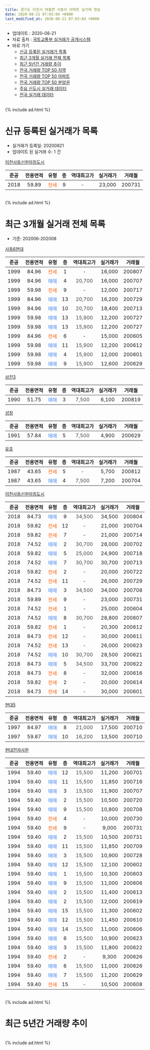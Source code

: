 ```yaml
---
title: 경기도 이천시 대월면 사동리 아파트 실거래 정보
date: 2020-08-21 07:03:04 +0900
last_modified_at: 2020-08-21 07:03:04 +0900
---
```


* 업데이트 : 2020-08-21
* 자료 출처 : [국토교통부 실거래가 공개시스템](http://rt.molit.go.kr)
* 바로 가기
    * [신규 등록된 실거래가 목록](#신규-등록된-실거래가-목록)
    * [최근 3개월 실거래 전체 목록](#최근-3개월-실거래-전체-목록)
    * [최근 5년간 거래량 추이](#최근-5년간-거래량-추이)
    * [전국 거래량 TOP 50 지역](https://inasie.github.io/apt-trade-info/최근-3개월-전국에서-가장-거래가-많이-발생한-지역)
    * [전국 거래량 TOP 50 아파트](https://inasie.github.io/apt-trade-info/최근-3개월-전국에서-가장-거래가-많이-발생한-아파트)
    * [전국 거래량 TOP 50 분양권](https://inasie.github.io/apt-trade-info/최근-3개월-전국에서-가장-거래가-많이-발생한-분양권)
    * [주요 신도시 실거래 데이터](https://inasie.github.io/apt-trade-info/주요-신도시)
    * [전국 실거래 데이터](https://inasie.github.io/apt-trade-info/전국)
<br>
{% include ad.html %}
<br>

# 신규 등록된 실거래가 목록
* 실거래가 등록일: 20200821
* 업데이트 된 실거래 수: 1 건


[이천사동신원아침도시](https://search.naver.com/search.naver?query=%EA%B2%BD%EA%B8%B0%EB%8F%84+%EC%9D%B4%EC%B2%9C%EC%8B%9C+%EB%8C%80%EC%9B%94%EB%A9%B4+%EC%82%AC%EB%8F%99%EB%A6%AC+%EC%9D%B4%EC%B2%9C%EC%82%AC%EB%8F%99%EC%8B%A0%EC%9B%90%EC%95%84%EC%B9%A8%EB%8F%84%EC%8B%9C)

|준공|전용면적|유형|층|역대최고가|실거래가|거래월|
|:---:|:---:|:---:|:---:|:---:|:---:|:---:|
|2018|59.89|<span style="color:#ff5a00">전세</span>|9|<span style="color:#444444">-</span>|23,000|200731|


<br>
{% include ad.html %}
<br>

# 최근 3개월 실거래 전체 목록
* 기준: 202006-202008


[사동6현대](https://search.naver.com/search.naver?query=%EA%B2%BD%EA%B8%B0%EB%8F%84+%EC%9D%B4%EC%B2%9C%EC%8B%9C+%EB%8C%80%EC%9B%94%EB%A9%B4+%EC%82%AC%EB%8F%99%EB%A6%AC+%EC%82%AC%EB%8F%996%ED%98%84%EB%8C%80)

|준공|전용면적|유형|층|역대최고가|실거래가|거래월|
|:---:|:---:|:---:|:---:|:---:|:---:|:---:|
|1999|84.96|<span style="color:#ff5a00">전세</span>|1|<span style="color:#444444">-</span>|16,000|200807|
|1999|84.96|<span style="color:#4285f3">매매</span>|4|<span style="color:#444444">20,700</span>|16,000|200707|
|1999|59.98|<span style="color:#ff5a00">전세</span>|9|<span style="color:#444444">-</span>|12,000|200717|
|1999|84.96|<span style="color:#4285f3">매매</span>|13|<span style="color:#444444">20,700</span>|16,200|200729|
|1999|84.96|<span style="color:#4285f3">매매</span>|10|<span style="color:#444444">20,700</span>|18,400|200713|
|1999|59.98|<span style="color:#4285f3">매매</span>|13|<span style="color:#444444">15,900</span>|12,200|200727|
|1999|59.98|<span style="color:#4285f3">매매</span>|13|<span style="color:#444444">15,900</span>|12,200|200727|
|1999|84.96|<span style="color:#ff5a00">전세</span>|6|<span style="color:#444444">-</span>|15,000|200605|
|1999|59.98|<span style="color:#4285f3">매매</span>|11|<span style="color:#444444">15,900</span>|12,200|200612|
|1999|59.98|<span style="color:#4285f3">매매</span>|4|<span style="color:#444444">15,900</span>|12,000|200601|
|1999|59.98|<span style="color:#4285f3">매매</span>|9|<span style="color:#444444">15,900</span>|12,600|200629|

[삼진3](https://search.naver.com/search.naver?query=%EA%B2%BD%EA%B8%B0%EB%8F%84+%EC%9D%B4%EC%B2%9C%EC%8B%9C+%EB%8C%80%EC%9B%94%EB%A9%B4+%EC%82%AC%EB%8F%99%EB%A6%AC+%EC%82%BC%EC%A7%843)

|준공|전용면적|유형|층|역대최고가|실거래가|거래월|
|:---:|:---:|:---:|:---:|:---:|:---:|:---:|
|1990|51.75|<span style="color:#4285f3">매매</span>|3|<span style="color:#444444">7,500</span>|6,100|200819|

[성창](https://search.naver.com/search.naver?query=%EA%B2%BD%EA%B8%B0%EB%8F%84+%EC%9D%B4%EC%B2%9C%EC%8B%9C+%EB%8C%80%EC%9B%94%EB%A9%B4+%EC%82%AC%EB%8F%99%EB%A6%AC+%EC%84%B1%EC%B0%BD)

|준공|전용면적|유형|층|역대최고가|실거래가|거래월|
|:---:|:---:|:---:|:---:|:---:|:---:|:---:|
|1991|57.84|<span style="color:#4285f3">매매</span>|5|<span style="color:#444444">7,500</span>|4,900|200629|

[유호](https://search.naver.com/search.naver?query=%EA%B2%BD%EA%B8%B0%EB%8F%84+%EC%9D%B4%EC%B2%9C%EC%8B%9C+%EB%8C%80%EC%9B%94%EB%A9%B4+%EC%82%AC%EB%8F%99%EB%A6%AC+%EC%9C%A0%ED%98%B8)

|준공|전용면적|유형|층|역대최고가|실거래가|거래월|
|:---:|:---:|:---:|:---:|:---:|:---:|:---:|
|1987|43.65|<span style="color:#ff5a00">전세</span>|5|<span style="color:#444444">-</span>|5,700|200812|
|1987|43.65|<span style="color:#4285f3">매매</span>|4|<span style="color:#444444">7,500</span>|7,200|200704|

[이천사동신원아침도시](https://search.naver.com/search.naver?query=%EA%B2%BD%EA%B8%B0%EB%8F%84+%EC%9D%B4%EC%B2%9C%EC%8B%9C+%EB%8C%80%EC%9B%94%EB%A9%B4+%EC%82%AC%EB%8F%99%EB%A6%AC+%EC%9D%B4%EC%B2%9C%EC%82%AC%EB%8F%99%EC%8B%A0%EC%9B%90%EC%95%84%EC%B9%A8%EB%8F%84%EC%8B%9C)

|준공|전용면적|유형|층|역대최고가|실거래가|거래월|
|:---:|:---:|:---:|:---:|:---:|:---:|:---:|
|2018|84.73|<span style="color:#4285f3">매매</span>|9|<span style="color:#444444">34,500</span>|34,500|200804|
|2018|59.82|<span style="color:#ff5a00">전세</span>|12|<span style="color:#444444">-</span>|21,000|200704|
|2018|59.82|<span style="color:#ff5a00">전세</span>|7|<span style="color:#444444">-</span>|21,000|200714|
|2018|74.52|<span style="color:#4285f3">매매</span>|2|<span style="color:#444444">30,700</span>|28,000|200702|
|2018|59.82|<span style="color:#4285f3">매매</span>|5|<span style="color:#444444">25,000</span>|24,900|200718|
|2018|74.52|<span style="color:#4285f3">매매</span>|7|<span style="color:#444444">30,700</span>|30,700|200713|
|2018|59.82|<span style="color:#ff5a00">전세</span>|2|<span style="color:#444444">-</span>|20,000|200722|
|2018|74.52|<span style="color:#ff5a00">전세</span>|11|<span style="color:#444444">-</span>|26,000|200729|
|2018|84.73|<span style="color:#4285f3">매매</span>|3|<span style="color:#444444">34,500</span>|34,000|200708|
|2018|59.89|<span style="color:#ff5a00">전세</span>|9|<span style="color:#444444">-</span>|23,000|200731|
|2018|74.52|<span style="color:#ff5a00">전세</span>|1|<span style="color:#444444">-</span>|25,000|200604|
|2018|74.52|<span style="color:#4285f3">매매</span>|8|<span style="color:#444444">30,700</span>|28,800|200607|
|2018|59.82|<span style="color:#ff5a00">전세</span>|1|<span style="color:#444444">-</span>|20,300|200612|
|2018|84.73|<span style="color:#ff5a00">전세</span>|12|<span style="color:#444444">-</span>|30,000|200611|
|2018|74.52|<span style="color:#ff5a00">전세</span>|13|<span style="color:#444444">-</span>|26,000|200623|
|2018|74.52|<span style="color:#4285f3">매매</span>|10|<span style="color:#444444">30,700</span>|28,500|200621|
|2018|84.73|<span style="color:#4285f3">매매</span>|5|<span style="color:#444444">34,500</span>|33,700|200622|
|2018|84.73|<span style="color:#ff5a00">전세</span>|8|<span style="color:#444444">-</span>|32,000|200616|
|2018|59.82|<span style="color:#ff5a00">전세</span>|2|<span style="color:#444444">-</span>|20,000|200614|
|2018|84.73|<span style="color:#ff5a00">전세</span>|14|<span style="color:#444444">-</span>|30,000|200601|

[현대5](https://search.naver.com/search.naver?query=%EA%B2%BD%EA%B8%B0%EB%8F%84+%EC%9D%B4%EC%B2%9C%EC%8B%9C+%EB%8C%80%EC%9B%94%EB%A9%B4+%EC%82%AC%EB%8F%99%EB%A6%AC+%ED%98%84%EB%8C%805)

|준공|전용면적|유형|층|역대최고가|실거래가|거래월|
|:---:|:---:|:---:|:---:|:---:|:---:|:---:|
|1997|84.97|<span style="color:#4285f3">매매</span>|8|<span style="color:#444444">21,000</span>|17,500|200710|
|1997|59.87|<span style="color:#4285f3">매매</span>|10|<span style="color:#444444">16,200</span>|13,500|200710|

[현대전자사원](https://search.naver.com/search.naver?query=%EA%B2%BD%EA%B8%B0%EB%8F%84+%EC%9D%B4%EC%B2%9C%EC%8B%9C+%EB%8C%80%EC%9B%94%EB%A9%B4+%EC%82%AC%EB%8F%99%EB%A6%AC+%ED%98%84%EB%8C%80%EC%A0%84%EC%9E%90%EC%82%AC%EC%9B%90)

|준공|전용면적|유형|층|역대최고가|실거래가|거래월|
|:---:|:---:|:---:|:---:|:---:|:---:|:---:|
|1994|59.40|<span style="color:#4285f3">매매</span>|12|<span style="color:#444444">15,500</span>|11,200|200701|
|1994|59.40|<span style="color:#4285f3">매매</span>|11|<span style="color:#444444">15,500</span>|11,850|200716|
|1994|59.40|<span style="color:#4285f3">매매</span>|3|<span style="color:#444444">15,500</span>|11,900|200707|
|1994|59.40|<span style="color:#4285f3">매매</span>|2|<span style="color:#444444">15,500</span>|10,500|200720|
|1994|59.40|<span style="color:#4285f3">매매</span>|9|<span style="color:#444444">15,500</span>|10,800|200708|
|1994|59.40|<span style="color:#ff5a00">전세</span>|4|<span style="color:#444444">-</span>|10,000|200730|
|1994|59.40|<span style="color:#ff5a00">전세</span>|9|<span style="color:#444444">-</span>|9,000|200731|
|1994|59.40|<span style="color:#4285f3">매매</span>|2|<span style="color:#444444">15,500</span>|10,500|200731|
|1994|59.40|<span style="color:#4285f3">매매</span>|11|<span style="color:#444444">15,500</span>|11,850|200709|
|1994|59.40|<span style="color:#4285f3">매매</span>|3|<span style="color:#444444">15,500</span>|10,900|200728|
|1994|59.40|<span style="color:#4285f3">매매</span>|12|<span style="color:#444444">15,500</span>|12,100|200602|
|1994|59.40|<span style="color:#4285f3">매매</span>|1|<span style="color:#444444">15,500</span>|10,300|200603|
|1994|59.40|<span style="color:#4285f3">매매</span>|9|<span style="color:#444444">15,500</span>|11,000|200606|
|1994|59.40|<span style="color:#4285f3">매매</span>|2|<span style="color:#444444">15,500</span>|11,400|200613|
|1994|59.40|<span style="color:#4285f3">매매</span>|2|<span style="color:#444444">15,500</span>|12,000|200619|
|1994|59.40|<span style="color:#4285f3">매매</span>|15|<span style="color:#444444">15,500</span>|11,300|200602|
|1994|59.40|<span style="color:#4285f3">매매</span>|12|<span style="color:#444444">15,500</span>|11,450|200610|
|1994|59.40|<span style="color:#4285f3">매매</span>|14|<span style="color:#444444">15,500</span>|11,000|200606|
|1994|59.40|<span style="color:#4285f3">매매</span>|6|<span style="color:#444444">15,500</span>|10,900|200623|
|1994|59.40|<span style="color:#4285f3">매매</span>|3|<span style="color:#444444">15,500</span>|11,800|200622|
|1994|59.40|<span style="color:#ff5a00">전세</span>|2|<span style="color:#444444">-</span>|9,300|200626|
|1994|59.40|<span style="color:#4285f3">매매</span>|6|<span style="color:#444444">15,500</span>|11,000|200626|
|1994|59.40|<span style="color:#4285f3">매매</span>|7|<span style="color:#444444">15,500</span>|11,200|200629|
|1994|59.40|<span style="color:#ff5a00">전세</span>|15|<span style="color:#444444">-</span>|10,500|200608|


<br>
{% include ad.html %}
<br>

# 최근 5년간 거래량 추이


<div style="width:100%;">
    <canvas id="deal_progress" height="200"></canvas>
</div>

<script>
new Chart(document.getElementById("deal_progress"), {
    type: 'line',
    data: {
        labels: ['201508','201509','201510','201511','201512','201601','201602','201603','201604','201605','201606','201607','201608','201609','201610','201611','201612','201701','201702','201703','201704','201705','201706','201707','201708','201709','201710','201711','201712','201801','201802','201803','201804','201805','201806','201807','201808','201809','201810','201811','201812','201901','201902','201903','201904','201905','201906','201907','201908','201909','201910','201911','201912','202001','202002','202003','202004','202005','202006','202007','202008'],
        datasets: [{
            label: '매매',
            pointRadius: 1,
            data: [19, 19, 23, 9, 8, 19, 8, 16, 9, 10, 12, 11, 17, 16, 20, 16, 10, 18, 12, 20, 16, 16, 26, 23, 16, 19, 10, 12, 6, 22, 15, 27, 26, 21, 19, 10, 12, 6, 12, 12, 6, 24, 9, 17, 10, 12, 17, 16, 13, 5, 10, 11, 17, 12, 10, 10, 12, 15, 19, 20, 2],
            borderColor: "rgba(255, 201, 14, 1)",
            backgroundColor: "rgba(255, 201, 14, 0.5)",
            fill: false,
            lineTension: 0
        },{
            label: '전월세',
            pointRadius: 1,
            data: [12, 11, 10, 9, 16, 10, 7, 16, 12, 12, 8, 15, 4, 16, 13, 9, 11, 2, 13, 14, 4, 5, 14, 7, 7, 11, 3, 4, 9, 5, 11, 13, 10, 9, 20, 15, 6, 8, 9, 6, 4, 8, 7, 3, 9, 7, 3, 8, 2, 6, 5, 4, 1, 6, 4, 9, 11, 7, 10, 8, 2],
            borderColor: "rgba(0, 141, 185, 1)",
            backgroundColor: "rgba(0, 141, 185, 0.5)",
            fill: false,
            lineTension: 0
        }
        ]
    },
    options: {
        responsive: true,
        title: {
            display: false
        },
        tooltips: {
            mode: 'index',
            intersect: false
        },
        hover: {
            mode: 'nearest',
            intersect: true
        },
        scales: {
            xAxes: [{
                display: true,
                scaleLabel: {
                    display: true,
                    labelString: '년/월'
                }
            }],
            yAxes: [{
                display: true,
                ticks: {
                    suggestedMin: 0,
                },
                scaleLabel: {
                    display: true,
                    labelString: '실거래 수'
                }
            }]
        }
    }
});

</script>


<br>
{% include ad.html %}
<br>

